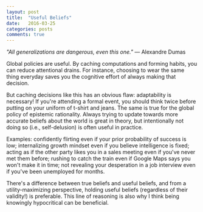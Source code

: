 ```yaml
---
layout: post
title:  "Useful Beliefs"
date:   2016-03-25
categories: posts
comments: true
---
```


_"All generalizations are dangerous, even this one."_ — Alexandre Dumas

Global policies are useful. By caching computations and forming habits, you can reduce attentional drains. For instance, choosing to wear the same thing everyday saves you the cognitive effort of always making that decision.

But caching decisions like this has an obvious flaw: adaptability is necessary! If you're attending a formal event, you should think twice before putting on your uniform of t-shirt and jeans. The same is true for the global policy of epistemic rationality. Always trying to update towards more accurate beliefs about the world is great in theory, but intentionally not doing so (i.e., self-delusion) is often useful in practice.

Examples: confidently flirting even if your prior probability of success is low; internalizing growth mindset even if you believe intelligence is fixed; acting as if the other party likes you in a sales meeting even if you've never met them before; rushing to catch the train even if Google Maps says you won't make it in time; not revealing your desperation in a job interview even if you've been unemployed for months.

There's a difference between true beliefs and useful beliefs, and from a utility-maximizing perspective, holding useful beliefs (regardless of their validity!) is preferable. This line of reasoning is also why I think being knowingly hypocritical can be beneficial.
